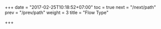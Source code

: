 +++
date = "2017-02-25T10:18:52+07:00"
toc = true
next = "/next/path"
prev = "/prev/path"
weight = 3
title = "Flow Type"

+++
